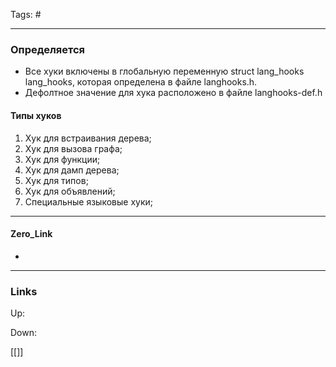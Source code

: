 Tags: #
***
### Определяется
- Все хуки включены в глобальную переменную struct lang_hooks lang_hooks, которая определена в файле langhooks.h.
- Дефолтное значение для хука расположено в файле langhooks-def.h

#### Типы хуков
1) Хук для встраивания дерева;
2) Хук для вызова графа;
3) Хук для функции;
4) Хук для дамп дерева;
5) Хук для типов;
6) Хук для объявлений;
7) Специальные языковые хуки;

***
#### Zero_Link
- 
***
### Links
Up:

Down:

[[]]

